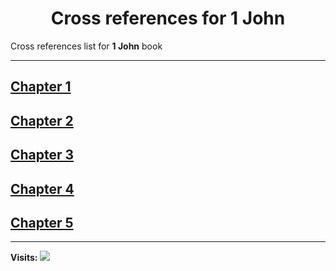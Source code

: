 <div align="center">
  <h1 id="readme">Cross references for <b>1 John</b></h1>
</div>

Cross references list for **1 John** book

---

## [Chapter 1](1.md)
## [Chapter 2](2.md)
## [Chapter 3](3.md)
## [Chapter 4](4.md)
## [Chapter 5](5.md)


---

**Visits:**
![](https://profile-counter.glitch.me/visitCounter_crossrefsChapterList85/count.svg)
